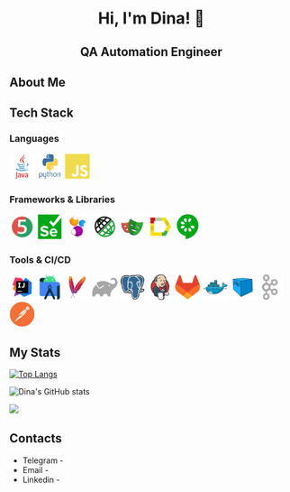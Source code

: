 <h1 align="center">Hi, I'm Dina! 👋</h1>

<h2 align="center">QA Automation Engineer</h2>

## About Me

## Tech Stack

### Languages
<p>
<img width="45" alt="Java" src="icons/java.svg">
<img width="45" alt="Python" src="icons/python.svg">
<img width="45" alt="JavaScript" src="icons/javascript.svg">
</p>

### Frameworks & Libraries

<p>
<img width="45" alt="JUnit5" src="icons/Junit5.svg">
<img width="45" alt="Selenium" src="icons/selenium.svg">
<img width="45" alt="Selenide" src="icons/Selenide.svg">
<img width="45" alt="RestAssured" src="icons/RestAssured.svg">
<!-- <img width="45" alt="Appium" src="icons/appium.svg"> -->
<img width="45" alt="Playwright" src="icons/playwright-original.svg">
<img width="45" alt="Allure" src="icons/Allure.svg">
<img width="45" alt="Cucumber" src="icons/cucumber-plain.svg">
</p>

### Tools & CI/CD

<p>
<img width="45" alt="IntelliJ IDEA" src="icons/Idea.svg">
<img width="45" alt="Android Studio" src="icons/androidstudio.svg">
<img width="45" alt="Maven" src="icons/maven-original.svg">
<img width="45" alt="Gradle" src="icons/gradle-original.svg">
<img width="45" alt="PostgreSQL" src="icons/postgresql-original.svg">
<img width="45" alt="Jenkins" src="icons/jenkins.svg">
<img width="45" alt="Gitlab" src="icons/gitlab.svg">
<img width="45" alt="Docker" src="icons/docker.svg">
<img width="45" alt="Selenoid" src="icons/Selenoid.svg">
<img width="45" alt="Kafka" src="icons/apachekafka-original.svg">
<img width="45" alt="Postman" src="icons/postman.svg">
</p>

## My Stats

[![Top Langs](https://github-readme-stats.vercel.app/api/top-langs/?username=QAibolit&layout=compact&theme=nightowl&size_weight=0.5&count_weight=0.5&hide_border=true)](https://github.com/anuraghazra/github-readme-stats)

![Dina's GitHub stats](https://github-readme-stats.vercel.app/api?username=QAibolit&show_icons=true&theme=nightowl&hide_border=true&hide=issues)

![](https://github-profile-summary-cards.vercel.app/api/cards/profile-details?username=QAibolit&theme=nightowl)

## Contacts

- Telegram - 
- Email - 
- Linkedin - 


